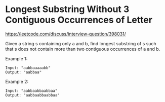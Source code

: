 # Longest Substring Without 3 Contiguous Occurrences of Letter

https://leetcode.com/discuss/interview-question/398031/

Given a string s containing only a and b, find longest substring of s such that s does not contain more than two contiguous occurrences of a and b.

Example 1:

    Input: "aabbaaaaabb"
    Output: "aabbaa"

Example 2:

    Input: "aabbaabbaabbaa"
    Output: "aabbaabbaabbaa"
